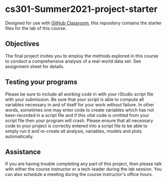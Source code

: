 
# cs301-Summer2021-project-starter

Designed for use with [GitHub Classroom](https://classroom.github.com/), this repository contains the starter files for the lab of this course.

## Objectives
The final project invites you to employ the methods explored in this course to conduct a comprehensive analysis of a real-world data set. See assignment sheet for details.

## Testing your programs
Please be sure to include all *working code* in with your rStudio script file with your submission. Be sure that your script is able to compute all variables necessary  in and of itself for your work without failure. In other words, sometimes one may enter code to create variables which has not been recorded in a script file and if this vital code is omitted from your script file then your program will crash. Please ensure that all necessary code to your project is correctly entered into a script file to be able to simply run it and re-create all analysis, variables, models and plots automatically.


## Assistance
If you are having trouble completing any part of this project, then please talk with either the course instructor or a tech-leader during the lab session. You can also schedule a meeting during the course instructor's office hours.
